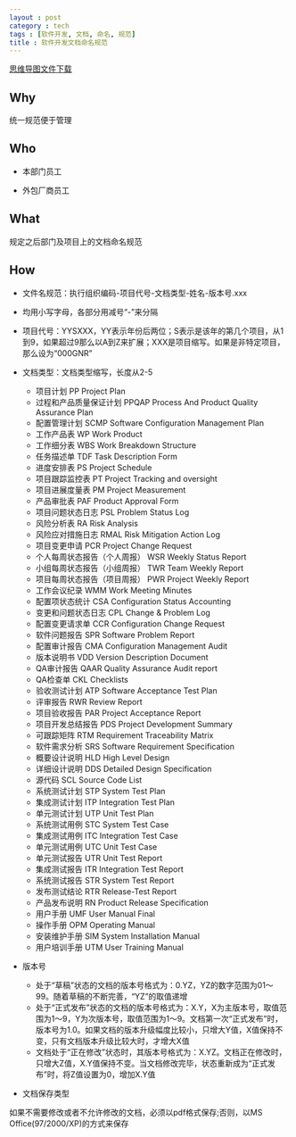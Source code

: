 ```yaml
---
layout : post
category : tech
tags : [软件开发, 文档, 命名, 规范]
title : 软件开发文档命名规范
---
```

[思维导图文件下载](https://docs.google.com/file/d/0B1DrsqrLRzeIUWJkd1RidGFsR0E/edit?usp=sharing)

## Why


统一规范便于管理


## Who


- 本部门员工

- 外包厂商员工


## What


规定之后部门及项目上的文档命名规范


## How


- 文件名规范：执行组织编码-项目代号-文档类型-姓名-版本号.xxx


- 均用小写字母，各部分用减号“-”来分隔


- 项目代号：YYSXXX，YY表示年份后两位；S表示是该年的第几个项目，从1到9，如果超过9那么以A到Z来扩展；XXX是项目缩写。如果是非特定项目，那么设为“000GNR”


- 文档类型：文档类型缩写，长度从2-5

    - 项目计划 PP Project Plan
    - 过程和产品质量保证计划 PPQAP Process And Product Quality Assurance Plan
    - 配置管理计划 SCMP Software Configuration Management Plan
    - 工作产品表 WP Work Product
    - 工作细分表 WBS Work Breakdown Structure
    - 任务描述单 TDF Task Description Form
    - 进度安排表 PS Project Schedule
    - 项目跟踪监控表 PT Project Tracking and oversight
    - 项目进展度量表 PM Project Measurement
    - 产品审批表 PAF Product Approval Form
    - 项目问题状态日志 PSL Problem Status Log
    - 风险分析表 RA Risk Analysis
    - 风险应对措施日志 RMAL Risk Mitigation Action Log
    - 项目变更申请 PCR Project Change Request
    - 个人每周状态报告（个人周报） WSR Weekly Status Report
    - 小组每周状态报告（小组周报） TWR Team Weekly Report
    - 项目每周状态报告（项目周报） PWR Project Weekly Report
    - 工作会议纪录 WMM Work Meeting Minutes
    - 配置项状态统计 CSA Configuration Status Accounting
    - 变更和问题状态日志 CPL Change & Problem Log
    - 配置变更请求单 CCR Configuration Change Request
    - 软件问题报告 SPR Software Problem Report
    - 配置审计报告 CMA Configuration Management Audit
    - 版本说明书 VDD Version Description Document
    - QA审计报告 QAAR Quality Assurance Audit report
    - QA检查单 CKL Checklists
    - 验收测试计划 ATP Software Acceptance Test Plan
    - 评审报告 RWR Review Report
    - 项目验收报告 PAR Project Acceptance Report
    - 项目开发总结报告 PDS Project Development Summary
    - 可跟踪矩阵 RTM Requirement Traceability Matrix
    - 软件需求分析 SRS Software Requirement Specification
    - 概要设计说明 HLD High Level Design
    - 详细设计说明 DDS Detailed Design Specification
    - 源代码 SCL Source Code List
    - 系统测试计划 STP System Test Plan
    - 集成测试计划 ITP Integration Test Plan
    - 单元测试计划 UTP Unit Test Plan
    - 系统测试用例 STC System Test Case
    - 集成测试用例 ITC Integration Test Case
    - 单元测试用例 UTC Unit Test Case
    - 单元测试报告 UTR Unit Test Report
    - 集成测试报告 ITR Integration Test Report
    - 系统测试报告 STR System Test Report
    - 发布测试结论 RTR Release-Test Report
    - 产品发布说明 RN Product Release Specification
    - 用户手册 UMF User Manual Final
    - 操作手册 OPM Operating Manual
    - 安装维护手册 SIM System Installation Manual
    - 用户培训手册 UTM User Training Manual

- 版本号

    - 处于“草稿”状态的文档的版本号格式为：0.YZ，YZ的数字范围为01～99。随着草稿的不断完善，“YZ”的取值递增
    - 处于“正式发布”状态的文档的版本号格式为：X.Y，X为主版本号，取值范围为1～9，Y为次版本号，取值范围为1～9。文档第一次“正式发布”时，版本号为1.0。如果文档的版本升级幅度比较小，只增大Y值，X值保持不变，只有文档版本升级比较大时，才增大X值
    - 文档处于“正在修改”状态时，其版本号格式为：X.YZ。文档正在修改时，只增大Z值，X.Y值保持不变。当文档修改完毕，状态重新成为“正式发布”时，将Z值设置为0，增加X.Y值

- 文档保存类型

如果不需要修改或者不允许修改的文档，必须以pdf格式保存;否则，以MS Office(97/2000/XP)的方式来保存
